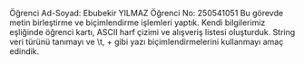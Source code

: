 Öğrenci Ad-Soyad: Ebubekir YILMAZ
Öğrenci No: 250541051
Bu görevde metin birleştirme ve biçimlendirme işlemleri yaptık.
Kendi bilgilerimiz eşliğinde öğrenci kartı, ASCII harf çizimi ve alışveriş listesi oluşturduk.
String veri türünü tanımayı ve \t, + gibi yazı biçimlendirmelerini kullanmayı amaç edindik.


